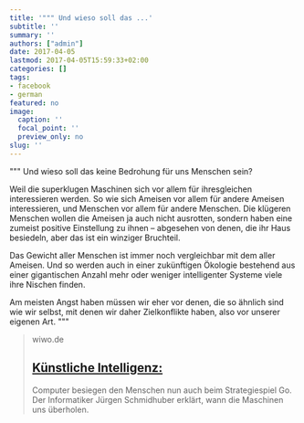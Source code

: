 ```yaml
---
title: '""" Und wieso soll das ...'
subtitle: ''
summary: ''
authors: ["admin"]
date: 2017-04-05
lastmod: 2017-04-05T15:59:33+02:00
categories: []
tags:
- facebook
- german
featured: no
image:
  caption: ''
  focal_point: ''
  preview_only: no
slug: ''
---
```

"""
Und wieso soll das keine Bedrohung für uns Menschen sein?

Weil die superklugen Maschinen sich vor allem für ihresgleichen interessieren werden. So wie sich Ameisen vor allem für andere Ameisen interessieren, und Menschen vor allem für andere Menschen. Die klügeren Menschen wollen die Ameisen ja auch nicht ausrotten, sondern haben eine zumeist positive Einstellung zu ihnen – abgesehen von denen, die ihr Haus besiedeln, aber das ist ein winziger Bruchteil.

Das Gewicht aller Menschen ist immer noch vergleichbar mit dem aller Ameisen. Und so werden auch in einer zukünftigen Ökologie bestehend aus einer gigantischen Anzahl mehr oder weniger intelligenter Systeme viele ihre Nischen finden.

Am meisten Angst haben müssen wir eher vor denen, die so ähnlich sind wie wir selbst, mit denen wir daher Zielkonflikte haben, also vor unserer eigenen Art.
"""
> wiwo.de
> ## [Künstliche Intelligenz: ](http://www.wiwo.de/unternehmen/mittelstand/hannovermesse/kuenstliche-intelligenz-roboter-muessen-steuern-zahlen/12896382.html)
>
>Computer besiegen den Menschen nun auch beim Strategiespiel Go. Der Informatiker Jürgen Schmidhuber erklärt, wann die Maschinen uns überholen.


